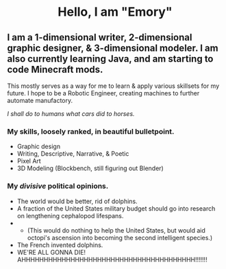 <h1 align="center"> Hello, I am "Emory"

## I am a 1-dimensional writer, 2-dimensional graphic designer, & 3-dimensional modeler. I am also currently learning Java, and am starting to code Minecraft mods.

This mostly serves as a way for me to learn & apply various skillsets for my future.
I hope to be a Robotic Engineer, creating machines to further automate manufactory. 

_I shall do to humans what cars did to horses._

### My skills, loosely ranked, in beautiful bulletpoint.
- Graphic design
- Writing, Descriptive, Narrative, & Poetic
- Pixel Art
- 3D Modeling (Blockbench, still figuring out Blender)

### My _divisive_ political opinions.
- The world would be better, rid of dolphins.
- A fraction of the United States military budget should go into research on lengthening cephalopod lifespans.
- - (This would do nothing to help the United States, but would aid octopi's ascension into becoming the second intelligent species.)
- The French invented dolphins.
- WE'RE ALL GONNA DIE! AHHHHHHHHHHHHHHHHHHHHHHHHHHHHHHHHHHHHHHH!!!!!!!

